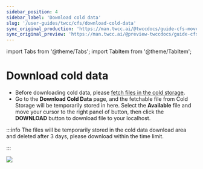 ```yaml
---
sidebar_position: 4
sidebar_label: 'Download cold data'
slug: '/user-guides/twcc/cfs/download-cold-data'
sync_original_production: 'https://man.twcc.ai/@twccdocs/guide-cfs-move-retrieve-data-zh' 
sync_original_preview: 'https://man.twcc.ai/@preview-twccdocs/guide-cfs-move-retrieve-data-zh'
---
```


import Tabs from '@theme/Tabs';
import TabItem from '@theme/TabItem';

# Download cold data

* Before downloading cold data, please [fetch files in the cold storage](/user-guides/twcc/cfs/manage-datasets/manage-folders-files/move-fetch-files.md).
* Go to the **Download Cold Data** page, and the fetchable file from Cold Storage will be temporarily stored in here. Select the **Available** file and move your cursor to the right panel of <i class="fa fa-ellipsis-v fa-20" aria-hidden="true"></i> button, then click the **DOWNLOAD** button to download file to your localhost. 

:::info
The files will be temporarily stored in the cold data download area and deleted after 3 days, please download within the time limit.

:::

![](https://cos.twcc.ai/SYS-MANUAL/uploads/upload_c555780995cd5cea1a386ffddfd26d23.png)
